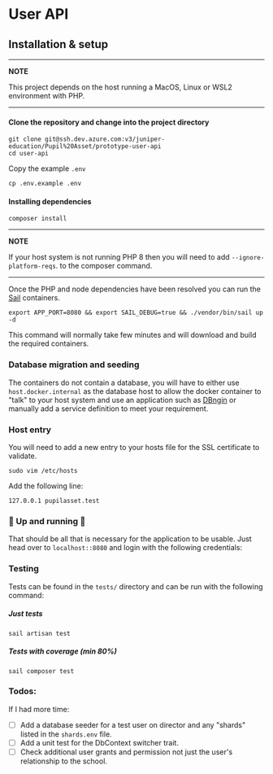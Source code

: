 # User API

## Installation & setup

---
**NOTE**

This project depends on the host running a MacOS, Linux or WSL2 environment with PHP.

---

#### Clone the repository and change into the project directory
```
git clone git@ssh.dev.azure.com:v3/juniper-education/Pupil%20Asset/prototype-user-api
cd user-api
```
Copy the example `.env`
```
cp .env.example .env
```
#### Installing dependencies
```
composer install
```

---
**NOTE**

If your host system is not running PHP 8 then you will need to add `--ignore-platform-reqs`. to the composer command.

---

Once the PHP and node dependencies have been resolved you can run the [Sail](https://laravel.com/docs/8.x/sail#introduction) containers.

```
export APP_PORT=8080 && export SAIL_DEBUG=true && ./vendor/bin/sail up -d
```
This command will normally take few minutes and will download and build the required containers.

### Database migration and seeding

The containers do not contain a database, you will have to either use `host.docker.internal` as the database host to allow the docker
container to "talk" to your host system and use an application such as [DBngin](https://dbngin.com/) or manually add a service definition to meet your requirement.

### Host entry

You will need to add a new entry to your hosts file for the SSL certificate to validate.

```
sudo vim /etc/hosts
```

Add the following line:

`127.0.0.1 pupilasset.test`

### :tada: Up and running :tada:
That should be all that is necessary for the application to be usable.
Just head over to `localhost::8080` and login with the following credentials:

### Testing

Tests can be found in the `tests/` directory and can be run with the following command:

##### Just tests
`sail artisan test`

##### Tests with coverage (min 80%)
`sail composer test`

### Todos:

If I had more time:
- [ ] Add a database seeder for a test user on director and any "shards" listed in the `shards.env` file.
- [ ] Add a unit test for the DbContext switcher trait.
- [ ] Check additional user grants and permission not just the user's relationship to the school.
